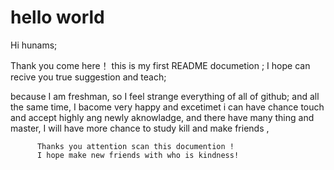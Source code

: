 # hello world

Hi hunams;
  
Thank you come here！ this is my first  README documetion ;
I hope can recive you true suggestion and teach;

because I am freshman, so I feel strange everything of all of github;
and all  the same time, I bacome very happy and excetimet i can 
have chance touch and accept highly ang newly aknowladge,
and there have many thing and master, I  will have  more chance to 
study kill and make friends ,

 
          Thanks you attention scan this documention !
          I hope make new friends with who is kindness!
